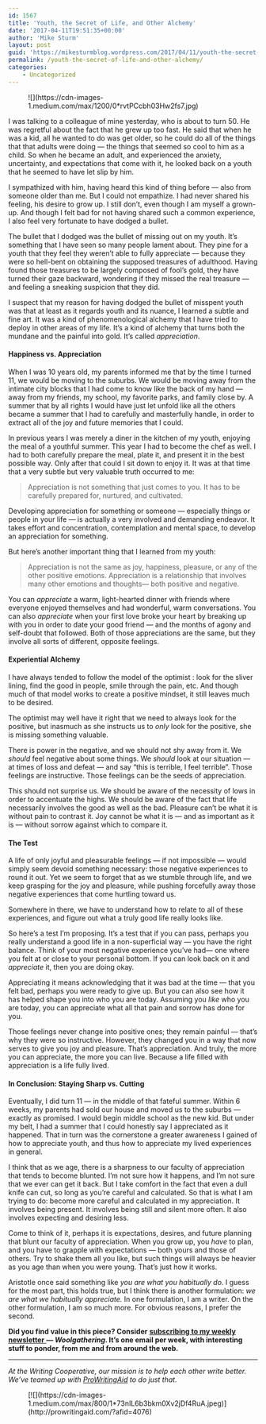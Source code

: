 ```yaml
---
id: 1567
title: 'Youth, the Secret of Life, and Other Alchemy'
date: '2017-04-11T19:51:35+00:00'
author: 'Mike Sturm'
layout: post
guid: 'https://mikesturmblog.wordpress.com/2017/04/11/youth-the-secret-of-life-and-other-alchemy/'
permalink: /youth-the-secret-of-life-and-other-alchemy/
categories:
    - Uncategorized
---
```


<figure>![](https://cdn-images-1.medium.com/max/1200/0*rvtPCcbh03Hw2fs7.jpg)</figure>I was talking to a colleague of mine yesterday, who is about to turn 50. He was regretful about the fact that he grew up too fast. He said that when he was a kid, all he wanted to do was get older, so he could do all of the things that that adults were doing — the things that seemed so cool to him as a child. So when he became an adult, and experienced the anxiety, uncertainty, and expectations that come with it, he looked back on a youth that he seemed to have let slip by him.

I sympathized with him, having heard this kind of thing before — also from someone older than me. But I could not empathize. I had never shared his feeling, his desire to grow up. I still don’t, even though I am myself a grown-up. And though I felt bad for not having shared such a common experience, I also feel very fortunate to have dodged a bullet.

The bullet that I dodged was the bullet of missing out on my youth. It’s something that I have seen so many people lament about. They pine for a youth that they feel they weren’t able to fully appreciate — because they were so hell-bent on obtaining the supposed treasures of adulthood. Having found those treasures to be largely composed of fool’s gold, they have turned their gaze backward, wondering if they missed the real treasure — and feeling a sneaking suspicion that they did.

I suspect that my reason for having dodged the bullet of misspent youth was that at least as it regards youth and its nuance, I learned a subtle and fine art. It was a kind of phenomenological alchemy that I have tried to deploy in other areas of my life. It’s a kind of alchemy that turns both the mundane and the painful into gold. It’s called *appreciation*.

#### Happiness vs. Appreciation

When I was 10 years old, my parents informed me that by the time I turned 11, we would be moving to the suburbs. We would be moving away from the intimate city blocks that I had come to know like the back of my hand — away from my friends, my school, my favorite parks, and family close by. A summer that by all rights I would have just let unfold like all the others became a summer that I had to carefully and masterfully handle, in order to extract all of the joy and future memories that I could.

In previous years I was merely a diner in the kitchen of my youth, enjoying the meal of a youthful summer. This year I had to become the chef as well. I had to both carefully prepare the meal, plate it, and present it in the best possible way. Only after that could I sit down to enjoy it. It was at that time that a very subtle but very valuable truth occurred to me:

> Appreciation is not something that just comes to you. It has to be carefully prepared for, nurtured, and cultivated.

Developing appreciation for something or someone — especially things or people in your life — is actually a very involved and demanding endeavor. It takes effort and concentration, contemplation and mental space, to develop an appreciation for something.

But here’s another important thing that I learned from my youth:

> Appreciation is not the same as joy, happiness, pleasure, or any of the other positive emotions. Appreciation is a relationship that involves many other emotions and thoughts— both positive and negative.

You can *appreciate* a warm, light-hearted dinner with friends where everyone enjoyed themselves and had wonderful, warm conversations. You can also *appreciate* when your first love broke your heart by breaking up with you in order to date your good friend — and the months of agony and self-doubt that followed. Both of those appreciations are the same, but they involve all sorts of different, opposite feelings.

#### Experiential Alchemy

I have always tended to follow the model of the optimist : look for the sliver lining, find the good in people, smile through the pain, etc. And though much of that model works to create a positive mindset, it still leaves much to be desired.

The optimist may well have it right that we need to always look for the positive, but inasmuch as she instructs us to *only* look for the positive, she is missing something valuable.

There is power in the negative, and we should not shy away from it. We *should* feel negative about some things. We *should* look at our situation — at times of loss and defeat — and say “this is terrible, I feel terrible”. Those feelings are instructive. Those feelings can be the seeds of appreciation.

This should not surprise us. We should be aware of the necessity of lows in order to accentuate the highs. We should be aware of the fact that life necessarily involves the good as well as the bad. Pleasure can’t be what it is without pain to contrast it. Joy cannot be what it is — and as important as it is — without sorrow against which to compare it.

#### The Test

A life of only joyful and pleasurable feelings — if not impossible — would simply seem devoid something necessary: those negative experiences to round it out. Yet we seem to forget that as we stumble through life, and we keep grasping for the joy and pleasure, while pushing forcefully away those negative experiences that come hurtling toward us.

Somewhere in there, we have to understand how to relate to all of these experiences, and figure out what a truly good life really looks like.

So here’s a test I’m proposing. It’s a test that if you can pass, perhaps you really understand a good life in a non-superficial way — you have the right balance. Think of your most negative experience you’ve had— one where you felt at or close to your personal bottom. If you can look back on it and *appreciate* it, then you are doing okay.

Appreciating it means acknowledging that it was bad at the time — that you felt bad, perhaps you were ready to give up. But you can also see how it has helped shape you into who you are today. Assuming you *like* who you are today, you can appreciate what all that pain and sorrow has done for you.

Those feelings never change into positive ones; they remain painful — that’s why they were so instructive. However, they changed you in a way that now serves to give you joy and pleasure. That’s appreciation. And truly, the more you can appreciate, the more you can live. Because a life filled with appreciation is a life fully lived.

#### In Conclusion: Staying Sharp vs. Cutting

Eventually, I did turn 11 — in the middle of that fateful summer. Within 6 weeks, my parents had sold our house and moved us to the suburbs — exactly as promised. I would begin middle school as the new kid. But under my belt, I had a summer that I could honestly say I appreciated as it happened. That in turn was the cornerstone a greater awareness I gained of how to appreciate youth, and thus how to appreciate my lived experiences in general.

I think that as we age, there is a sharpness to our faculty of appreciation that tends to become blunted. I’m not sure how it happens, and I’m not sure that we ever can get it back. But I take comfort in the fact that even a dull knife can cut, so long as you’re careful and calculated. So that is what I am trying to do: become more careful and calculated in my appreciation. It involves being present. It involves being still and silent more often. It also involves expecting and desiring less.

Come to think of it, perhaps it is expectations, desires, and future planning that blunt our faculty of appreciation. When you grow up, you *have* to plan, and you have to grapple with expectations — both yours and those of others. Try to shake them all you like, but such things will always be heavier as you age than when you were young. That’s just how it works.

Aristotle once said something like *you are what you habitually do*. I guess for the most part, this holds true, but I think there is another formulation: *we are what we habitually appreciate.* In one formulation, I am a writer. On the other formulation, I am so much more. For obvious reasons, I prefer the second.

**Did you find value in this piece? Consider** [**subscribing to my weekly newsletter** ](http://tinyletter.com/mike_sturm)**— *Woolgathering*. It’s one email per week, with interesting stuff to ponder, from me and from around the web.**

---

*At the Writing Cooperative, our mission is to help each other write better. We’ve teamed up with* [*ProWritingAid*](http://prowritingaid.com/?afid=4076) *to do just that.*

<figure>[![](https://cdn-images-1.medium.com/max/800/1*73nIL6b3bkm0Xv2jDf4RuA.jpeg)](http://prowritingaid.com/?afid=4076)</figure>